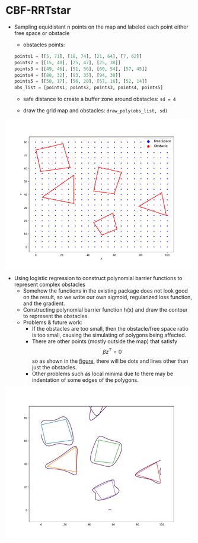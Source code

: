 # CBF-RRTstar

+ Sampling equidistant n points on the map and labeled each point either free space or obstacle

  + obstacles points:

  ```python
  points1 = [[5, 71], [18, 74], [21, 64], [7, 62]]
  points2 = [[15, 40], [25, 47], [25, 38]]
  points3 = [[49, 46], [51, 56], [60, 54], [57, 45]]
  points4 = [[88, 32], [93, 35], [94, 30]]
  points5 = [[50, 17], [56, 20], [57, 16], [52, 14]]
  obs_list = [points1, points2, points3, points4, points5]
  ```

  + safe distance to create a buffer zone around obstacles: `sd = 4`

  + draw the grid map and obstacles: `draw_poly(obs_list, sd)`

<img src="./results/originobs.png" width="600">

+ Using logistic regression to construct polynomial barrier functions to represent complex obstacles
  + Somehow the functions in the existing package does not look good on the result, so we write our own sigmoid, regularized loss function, and the gradient.
  + Constructing polynomial barrier function h(x) and draw the contour to represent the obstacles.
  + Problems & future work: 
    + If the obstacles are too small, then the obstacle/free space ratio is too small, causing the simulating of polygons being affected.
    + There are other points (mostly outside the map) that satisfy $$\beta z^T = 0$$ so as shown in the [figure](#image-anchor), there will be dots and lines other than just the obstacles.
    + Other problems such as local minima due to there may be indentation of some edges of the polygons.

<a name="image-anchor"></a>
<img src="./results/lr_classify.png" width="600">